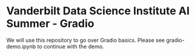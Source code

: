 # Vanderbilt Data Science Institute AI Summer - Gradio

We will use this repository to go over Gradio basics. Please see gradio-demo.ipynb to continue with the demo. 
